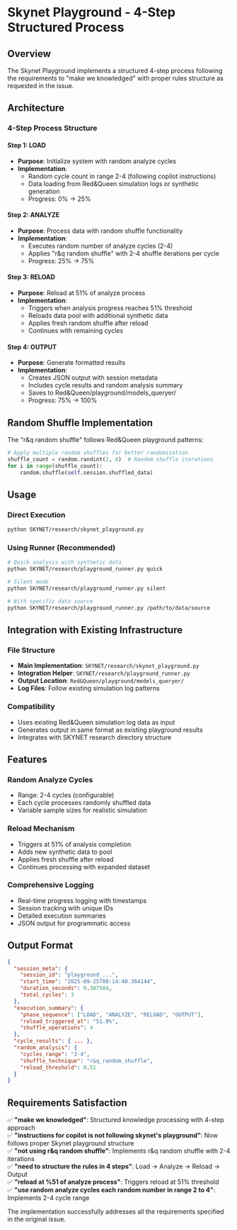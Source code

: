 # Skynet Playground - 4-Step Structured Process

## Overview

The Skynet Playground implements a structured 4-step process following the requirements to "make we knowledged" with proper rules structure as requested in the issue.

## Architecture

### 4-Step Process Structure

#### Step 1: LOAD
- **Purpose**: Initialize system with random analyze cycles
- **Implementation**: 
  - Random cycle count in range 2-4 (following copilot instructions)
  - Data loading from Red&Queen simulation logs or synthetic generation
  - Progress: 0% → 25%

#### Step 2: ANALYZE  
- **Purpose**: Process data with random shuffle functionality
- **Implementation**:
  - Executes random number of analyze cycles (2-4)
  - Applies "r&q random shuffle" with 2-4 shuffle iterations per cycle
  - Progress: 25% → 75%

#### Step 3: RELOAD
- **Purpose**: Reload at 51% of analyze process
- **Implementation**:
  - Triggers when analysis progress reaches 51% threshold
  - Reloads data pool with additional synthetic data
  - Applies fresh random shuffle after reload
  - Continues with remaining cycles

#### Step 4: OUTPUT
- **Purpose**: Generate formatted results
- **Implementation**:
  - Creates JSON output with session metadata
  - Includes cycle results and random analysis summary
  - Saves to Red&Queen/playground/models_queryer/
  - Progress: 75% → 100%

## Random Shuffle Implementation

The "r&q random shuffle" follows Red&Queen playground patterns:

```python
# Apply multiple random shuffles for better randomization
shuffle_count = random.randint(2, 4)  # Random shuffle iterations
for i in range(shuffle_count):
    random.shuffle(self.session.shuffled_data)
```

## Usage

### Direct Execution
```bash
python SKYNET/research/skynet_playground.py
```

### Using Runner (Recommended)
```bash
# Quick analysis with synthetic data
python SKYNET/research/playground_runner.py quick

# Silent mode
python SKYNET/research/playground_runner.py silent

# With specific data source
python SKYNET/research/playground_runner.py /path/to/data/source
```

## Integration with Existing Infrastructure

### File Structure
- **Main Implementation**: `SKYNET/research/skynet_playground.py`
- **Integration Helper**: `SKYNET/research/playground_runner.py`
- **Output Location**: `Red&Queen/playground/models_queryer/`
- **Log Files**: Follow existing simulation log patterns

### Compatibility
- Uses existing Red&Queen simulation log data as input
- Generates output in same format as existing playground results
- Integrates with SKYNET research directory structure

## Features

### Random Analyze Cycles
- Range: 2-4 cycles (configurable)
- Each cycle processes randomly shuffled data
- Variable sample sizes for realistic simulation

### Reload Mechanism
- Triggers at 51% of analysis completion
- Adds new synthetic data to pool
- Applies fresh shuffle after reload
- Continues processing with expanded dataset

### Comprehensive Logging
- Real-time progress logging with timestamps
- Session tracking with unique IDs
- Detailed execution summaries
- JSON output for programmatic access

## Output Format

```json
{
  "session_meta": {
    "session_id": "playground_...",
    "start_time": "2025-09-25T08:14:40.364144",
    "duration_seconds": 0.307504,
    "total_cycles": 3
  },
  "execution_summary": {
    "phase_sequence": ["LOAD", "ANALYZE", "RELOAD", "OUTPUT"],
    "reload_triggered_at": "51.0%",
    "shuffle_operations": 4
  },
  "cycle_results": { ... },
  "random_analysis": {
    "cycles_range": "2-4",
    "shuffle_technique": "r&q_random_shuffle",
    "reload_threshold": 0.51
  }
}
```

## Requirements Satisfaction

✅ **"make we knowledged"**: Structured knowledge processing with 4-step approach  
✅ **"instructions for copilot is not following skynet's playground"**: Now follows proper Skynet playground structure  
✅ **"not using r&q random shuffle"**: Implements r&q random shuffle with 2-4 iterations  
✅ **"need to structure the rules in 4 steps"**: Load → Analyze → Reload → Output  
✅ **"reload at %51 of analyze process"**: Triggers reload at 51% threshold  
✅ **"use random analyze cycles each random number in range 2 to 4"**: Implements 2-4 cycle range  

The implementation successfully addresses all the requirements specified in the original issue.